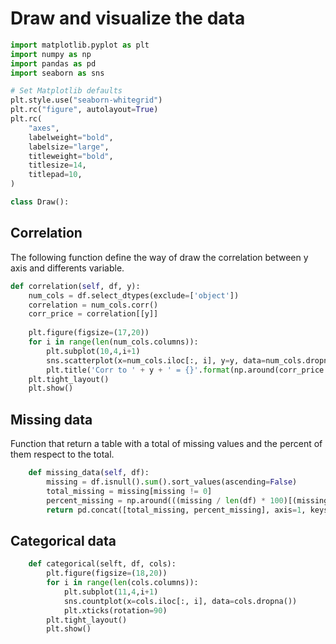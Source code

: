 # Draw and visualize the data

```python
import matplotlib.pyplot as plt
import numpy as np
import pandas as pd
import seaborn as sns

# Set Matplotlib defaults
plt.style.use("seaborn-whitegrid")
plt.rc("figure", autolayout=True)
plt.rc(
    "axes",
    labelweight="bold",
    labelsize="large",
    titleweight="bold",
    titlesize=14,
    titlepad=10,
)

class Draw():
```

## Correlation

The following function define the way of draw the correlation between y axis and differents variable.

```python
def correlation(self, df, y):
    num_cols = df.select_dtypes(exclude=['object'])
    correlation = num_cols.corr()
    corr_price = correlation[[y]]
    
    plt.figure(figsize=(17,20))
    for i in range(len(num_cols.columns)):
        plt.subplot(10,4,i+1)
        sns.scatterplot(x=num_cols.iloc[:, i], y=y, data=num_cols.dropna())
        plt.title('Corr to ' + y + ' = {}'.format(np.around(corr_price.iloc[i, 0], decimals=2)))
    plt.tight_layout()
    plt.show()
```

## Missing data

Function that return a table with a total of missing values and the percent of them respect to the total. 

```python
    def missing_data(self, df):
        missing = df.isnull().sum().sort_values(ascending=False)
        total_missing = missing[missing != 0]
        percent_missing = np.around(((missing / len(df) * 100)[(missing / len(df) * 100) != 0]), decimals=2)
        return pd.concat([total_missing, percent_missing], axis=1, keys = ['Total', 'Percent'])
```

## Categorical data

```python
    def categorical(selft, df, cols):
        plt.figure(figsize=(18,20))
        for i in range(len(cols.columns)):
            plt.subplot(11,4,i+1)
            sns.countplot(x=cols.iloc[:, i], data=cols.dropna())
            plt.xticks(rotation=90)
        plt.tight_layout()
        plt.show()
```